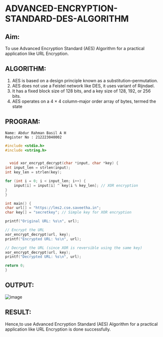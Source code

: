 # ADVANCED-ENCRYPTION-STANDARD-DES-ALGORITHM

## Aim:
  To use Advanced Encryption Standard (AES) Algorithm for a practical application like URL Encryption.

## ALGORITHM: 
  1. AES is based on a design principle known as a substitution–permutation. 
  2. AES does not use a Feistel network like DES, it uses variant of Rijndael. 
  3. It has a fixed block size of 128 bits, and a key size of 128, 192, or 256 bits. 
  4. AES operates on a 4 × 4 column-major order array of bytes, termed the state

## PROGRAM: 
```
Name: Abdur Rahman Basil A H
Register No : 212223040002
```

```c
#include <stdio.h>
#include <string.h>


  void xor_encrypt_decrypt(char *input, char *key) {
int input_len = strlen(input);
int key_len = strlen(key);

for (int i = 0; i < input_len; i++) {
    input[i] = input[i] ^ key[i % key_len]; // XOR encryption
}
}

int main() {
char url[] = "https://lms2.cse.saveetha.in";
char key[] = "secretkey"; // Simple key for XOR encryption

printf("Original URL: %s\n", url);

// Encrypt the URL
xor_encrypt_decrypt(url, key);
printf("Encrypted URL: %s\n", url);

// Decrypt the URL (since XOR is reversible using the same key)
xor_encrypt_decrypt(url, key);
printf("Decrypted URL: %s\n", url);

return 0;
}
```
## OUTPUT:
![image](https://github.com/user-attachments/assets/168d1555-63ba-4d48-a0cf-d64c4a0d123a)

## RESULT: 
Hence,to use Advanced Encryption Standard (AES) Algorithm for a practical application like URL Encryption is done successfully.
